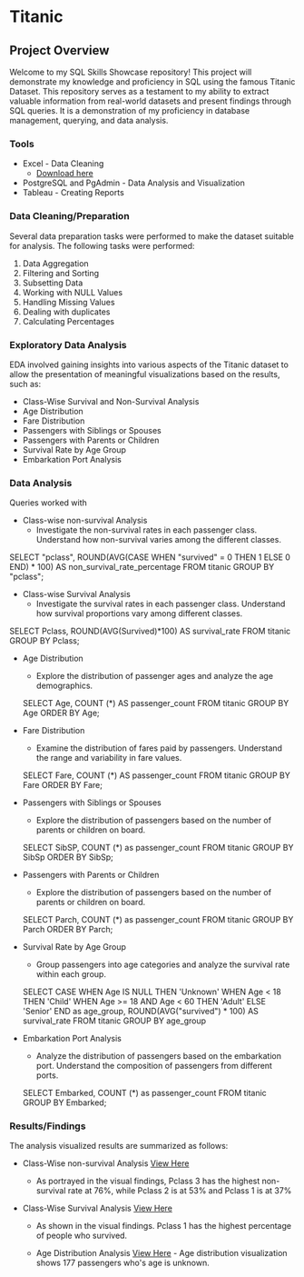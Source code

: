 # Titanic
## Project Overview
Welcome to my SQL Skills Showcase repository! This project will demonstrate my knowledge and proficiency in SQL using the famous Titanic Dataset. This repository serves as a testament to my ability to extract valuable information from real-world datasets and present findings through SQL queries. It is a demonstration of my proficiency in database management, querying, and data analysis.
### Tools
- Excel - Data Cleaning 
  - [Download here](https://www.kaggle.com/datasets/shuofxz/titanic-machine-learning-from-disaster/download?datasetVersionNumber=1) 
- PostgreSQL and PgAdmin - Data Analysis and Visualization
- Tableau - Creating Reports

### Data Cleaning/Preparation

Several data preparation tasks were performed to make the dataset suitable for analysis. The following tasks were performed:
1.	Data Aggregation
2.	Filtering and Sorting
3.	Subsetting Data
4.	Working with NULL Values
5.	Handling Missing Values
6.	Dealing with duplicates
7.	Calculating Percentages
   
### Exploratory Data Analysis

EDA involved gaining insights into various aspects of the Titanic dataset to allow the presentation of meaningful visualizations based on the results, such as:

- Class-Wise Survival and Non-Survival Analysis
- Age Distribution
- Fare Distribution
- Passengers with Siblings or Spouses
- Passengers with Parents or Children
- Survival Rate by Age Group
- Embarkation Port Analysis

### Data Analysis
Queries worked with

- Class-wise non-survival Analysis
    - Investigate the non-survival rates in each passenger class. Understand how non-survival varies among the different classes.
      
SELECT "pclass",
	ROUND(AVG(CASE WHEN "survived" = 0
THEN 1 ELSE 0 END) * 100) AS
non_survival_rate_percentage
FROM titanic
GROUP BY "pclass";

- Class-wise Survival Analysis
   - Investigate the survival rates in each passenger class. Understand how survival proportions vary among different classes.

SELECT Pclass, ROUND(AVG(Survived)*100) AS survival_rate
FROM titanic GROUP BY Pclass;

- Age Distribution
  - Explore the distribution of passenger ages and analyze the age demographics.
    
  SELECT Age, COUNT (*) AS passenger_count
  FROM titanic GROUP BY Age ORDER BY Age;

- Fare Distribution
   - Examine the distribution of fares paid by passengers. Understand the range and variability in fare values.
     
  SELECT Fare, COUNT (*) AS
  passenger_count
  FROM titanic
  GROUP BY Fare
  ORDER BY Fare;

- Passengers with Siblings or Spouses
  - Explore the distribution of passengers based on the number of parents or children on board.
    
  SELECT SibSP, COUNT (*) as passenger_count
  FROM titanic GROUP BY SibSp ORDER BY SibSp;

- Passengers with Parents or Children
  - Explore the distribution of passengers based on the number of parents or children on board.
    
  SELECT Parch, COUNT (*) as passenger_count FROM titanic
  GROUP BY Parch ORDER BY Parch;

- Survival Rate by Age Group
  - Group passengers into age categories and analyze the survival rate within each group.
    
  SELECT
    CASE
	WHEN Age IS NULL THEN 'Unknown'
      WHEN Age < 18 THEN 'Child'
      WHEN Age >= 18 AND Age < 60
  THEN 'Adult'
      ELSE 'Senior'
    END as age_group,
    ROUND(AVG("survived") * 100)
	AS survival_rate
  FROM titanic
  GROUP BY age_group

- Embarkation Port Analysis
  - Analyze the distribution of passengers based on the embarkation port. Understand the composition of passengers from different ports.

  SELECT Embarked, COUNT (*) as
  passenger_count
  FROM titanic
  GROUP BY Embarked;

### Results/Findings

The analysis visualized results are summarized as follows:
- Class-Wise non-survival Analysis [View Here](https://public.tableau.com/views/Class-WiseNon-SurvivalRate/Sheet2?:language=en-US&:display_count=n&:origin=viz_share_link)
  	- As portrayed in the visual findings, Pclass 3 has the highest non-survival rate at 76%, while Pclass 2 is at 53% and Pclass 1 is at 37%
  	  
- Class-Wise Survival Analysis [View Here](https://public.tableau.com/views/Class-WiseSurvivalAnalysis/Class-WiseSurvivalAnalysis?:language=en-US&:display_count=n&:origin=viz_share_link)
  	- As shown in the visual findings. Pclass 1 has the highest percentage of people who survived.
 
  - Age Distribution Analysis [View Here](https://public.tableau.com/views/AgeDistribution_17068894085370/AgeDistribution?:language=en-US&:display_count=n&:origin=viz_share_link)
    	- Age distribution visualization shows 177 passengers who's age is unknown.


